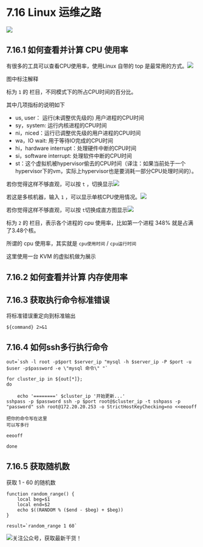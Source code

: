 # 7.16 Linux 运维之路

![](http://image.iswbm.com/20200602135014.png)

## 7.16.1 如何查看并计算 CPU 使用率

有很多的工具可以查看CPU使用率，使用Linux 自带的 top 是最常用的方式。![](http://image.python-online.cn/20191220202103.png)

图中标注解释

标为 `1` 的 栏目，不同模式下的所占CPU时间的百分比。

其中几项指标的说明如下

- us, user： 运行(未调整优先级的) 用户进程的CPU时间
- sy，system: 运行内核进程的CPU时间
- ni，niced：运行已调整优先级的用户进程的CPU时间
- wa，IO wait: 用于等待IO完成的CPU时间
- hi，hardware interrupt：处理硬件中断的CPU时间
- si，software interrupt: 处理软件中断的CPU时间
- st：这个虚拟机被hypervisor偷去的CPU时间（译注：如果当前处于一个hypervisor下的vm，实际上hypervisor也是要消耗一部分CPU处理时间的）。

若你觉得这样不够直观，可以按 `t` ，切换显示![](http://image.python-online.cn/20191220203403.png)

若这是多核机器，输入 `1` ，可以显示单核CPU使用情况。![](http://image.python-online.cn/20191220202408.png)



若你觉得这样不够直观，可以按 `t`切换成直方图显示![](http://image.python-online.cn/20191220203205.png)

标为 `2` 的 栏目，表示各个进程的 cpu 使用率，比如第一个进程 348% 就是占满了3.48个核。



所谓的 cpu 使用率，其实就是 `cpu使用时间` / `cpu运行时间`

这里使用一台 KVM 的虚拟机做为展示



## 7.16.2 如何查看并计算 内存使用率



## 7.16.3 获取执行命令标准错误

将标准错误重定向到标准输出

```shell
${command} 2>&1
```



## 7.16.4 如何ssh多行执行命令

```shell
out=`ssh -l root -p$port $server_ip "mysql -h $server_ip -P $port -u $user -p$password -e \"mysql 命令\" "`

for cluster_ip in ${out[*]};
do

    echo '========' $cluster_ip '开始更新...'
sshpass -p $password ssh -p $port root@$cluster_ip -t sshpass -p "password" ssh root@172.20.20.253 -o StrictHostKeyChecking=no <<eeooff

把你的命令写在这里
可以写多行

eeooff

done
```



## 7.16.5 获取随机数

获取 1 - 60 的随机数

```shell
function random_range() {
    local beg=$1
    local end=$2
    echo $((RANDOM % ($end - $beg) + $beg))
}

result=`random_range 1 60`
```





![关注公众号，获取最新干货！](http://image.python-online.cn/image-20200320125724880.png)